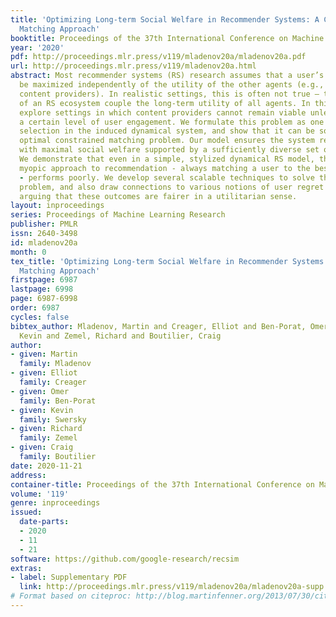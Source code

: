 ```yaml
---
title: 'Optimizing Long-term Social Welfare in Recommender Systems: A Constrained
  Matching Approach'
booktitle: Proceedings of the 37th International Conference on Machine Learning
year: '2020'
pdf: http://proceedings.mlr.press/v119/mladenov20a/mladenov20a.pdf
url: http://proceedings.mlr.press/v119/mladenov20a.html
abstract: Most recommender systems (RS) research assumes that a user’s utility can
  be maximized independently of the utility of the other agents (e.g., other users,
  content providers). In realistic settings, this is often not true – the dynamics
  of an RS ecosystem couple the long-term utility of all agents. In this work, we
  explore settings in which content providers cannot remain viable unless they receive
  a certain level of user engagement. We formulate this problem as one of equilibrium
  selection in the induced dynamical system, and show that it can be solved as an
  optimal constrained matching problem. Our model ensures the system reaches an equilibrium
  with maximal social welfare supported by a sufficiently diverse set of viable providers.
  We demonstrate that even in a simple, stylized dynamical RS model, the standard
  myopic approach to recommendation - always matching a user to the best provider
  - performs poorly. We develop several scalable techniques to solve the matching
  problem, and also draw connections to various notions of user regret and fairness,
  arguing that these outcomes are fairer in a utilitarian sense.
layout: inproceedings
series: Proceedings of Machine Learning Research
publisher: PMLR
issn: 2640-3498
id: mladenov20a
month: 0
tex_title: 'Optimizing Long-term Social Welfare in Recommender Systems: A Constrained
  Matching Approach'
firstpage: 6987
lastpage: 6998
page: 6987-6998
order: 6987
cycles: false
bibtex_author: Mladenov, Martin and Creager, Elliot and Ben-Porat, Omer and Swersky,
  Kevin and Zemel, Richard and Boutilier, Craig
author:
- given: Martin
  family: Mladenov
- given: Elliot
  family: Creager
- given: Omer
  family: Ben-Porat
- given: Kevin
  family: Swersky
- given: Richard
  family: Zemel
- given: Craig
  family: Boutilier
date: 2020-11-21
address: 
container-title: Proceedings of the 37th International Conference on Machine Learning
volume: '119'
genre: inproceedings
issued:
  date-parts:
  - 2020
  - 11
  - 21
software: https://github.com/google-research/recsim
extras:
- label: Supplementary PDF
  link: http://proceedings.mlr.press/v119/mladenov20a/mladenov20a-supp.pdf
# Format based on citeproc: http://blog.martinfenner.org/2013/07/30/citeproc-yaml-for-bibliographies/
---
```

